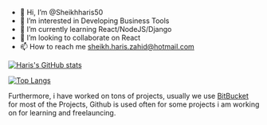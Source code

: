- 👋 Hi, I’m @Sheikhharis50
- 👀 I’m interested in Developing Business Tools
- 🌱 I’m currently learning React/NodeJS/Django
- 💞️ I’m looking to collaborate on React
- 📫 How to reach me sheikh.haris.zahid@hotmail.com

<!---
[![Haris's GitHub stats](https://github-readme-stats.vercel.app/api?username=sheikhharis50&hide=issues,contribs&count_private=true&show_icons=true&theme=gruvbox&show_owner=true)](https://github.com/Sheikhharis50)
--->

[![Haris's GitHub stats](https://github-readme-stats.vercel.app/api?username=sheikhharis50&hide=contribs&count_private=true&show_icons=true&theme=gruvbox&show_owner=true)](https://github.com/Sheikhharis50)

[![Top Langs](https://github-readme-stats.vercel.app/api/top-langs/?username=sheikhharis50&count_private=true&show_icons=true&theme=dracula&show_owner=true&hide=html,hack&langs_count=7&layout=compact)](https://github.com/Sheikhharis50)

Furthermore, i have worked on tons of projects, usually we use [BitBucket](https://bitbucket.org/) for most of the Projects,
Github is used often for some projects i am working on for learning and freelauncing.

<!---
Sheikhharis50/Sheikhharis50 is a ✨ special ✨ repository because its `README.md` (this file) appears on your GitHub profile.
You can click the Preview link to take a look at your changes.
--->
